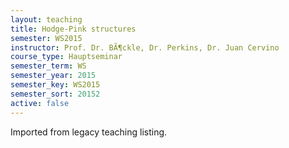 ```yaml
---
layout: teaching
title: Hodge-Pink structures
semester: WS2015
instructor: Prof. Dr. BÃ¶ckle, Dr. Perkins, Dr. Juan Cervino
course_type: Hauptseminar
semester_term: WS
semester_year: 2015
semester_key: WS2015
semester_sort: 20152
active: false
---
```

Imported from legacy teaching listing.
